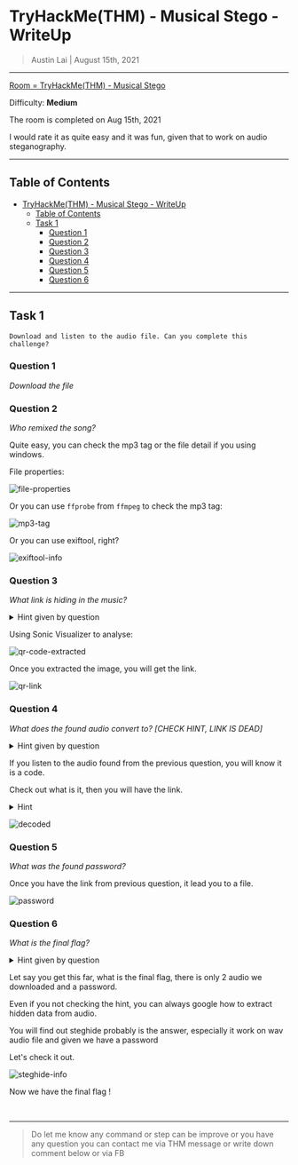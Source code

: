 
# TryHackMe(THM) - Musical Stego - WriteUp

> Austin Lai | August 15th, 2021

---

<!-- Description -->

[Room = TryHackMe(THM) - Musical Stego](https://tryhackme.com/room/musicalstego)

Difficulty: **Medium**

The room is completed on Aug 15th, 2021

I would rate it as quite easy and it was fun, given that to work on audio steganography.

<!-- /Description -->

---

## Table of Contents

<!-- TOC -->

- [TryHackMe(THM) - Musical Stego - WriteUp](#tryhackmethm---musical-stego---writeup)
    - [Table of Contents](#table-of-contents)
    - [Task 1](#task-1)
        - [Question 1](#question-1)
        - [Question 2](#question-2)
        - [Question 3](#question-3)
        - [Question 4](#question-4)
        - [Question 5](#question-5)
        - [Question 6](#question-6)

<!-- /TOC -->

---

## Task 1

```text
Download and listen to the audio file. Can you complete this challenge?
```

### Question 1

_Download the file_

### Question 2

_Who remixed the song?_

Quite easy, you can check the mp3 tag or the file detail if you using windows.

File properties:

![file-properties](file-properties.png)

Or you can use `ffprobe` from `ffmpeg` to check the mp3 tag:

![mp3-tag](mp3-tag.png)

Or you can use exiftool, right?

![exiftool-info](exiftool-info.png)

### Question 3

_What link is hiding in the music?_

<details><summary>Hint given by question</summary>

```text
Useful Tool: Sonic Visualizer
```

</details>

Using Sonic Visualizer to analyse:

![qr-code-extracted](qr-code-extracted.png)

Once you extracted the image, you will get the link.

![qr-link](qr-link.png)

### Question 4

_What does the found audio convert to? [CHECK HINT, LINK IS DEAD]_

<details><summary>Hint given by question</summary>

```text
https://github.com/m00-git/XXXXXXXX Replace the last 8 characters of the github link with the last 8 characters of the pastebin link found in the audio. Sorry about the less than ideal solution, "Paste will never expire" just doesn't mean what it used to I guess.
```

</details>

If you listen to the audio found from the previous question, you will know it is a code.

Check out what is it, then you will have the link.


<details><summary>Hint</summary>

```text
morse
```

</details>

![decoded](decoded.png)

### Question 5

_What was the found password?_

Once you have the link from previous question, it lead you to a file.

![password](password.png)

### Question 6

_What is the final flag?_

<details><summary>Hint given by question</summary>

```text
Useful Tool: Steghide
```

</details>

Let say you get this far, what is the final flag, there is only 2 audio we downloaded and a password.

Even if you not checking the hint, you can always google how to extract hidden data from audio.

You will find out steghide probably is the answer, especially it work on wav audio file and given we have a password

Let's check it out.

![steghide-info](steghide-info.png)

Now we have the final flag !

<br />

---

> Do let me know any command or step can be improve or you have any question you can contact me via THM message or write down comment below or via FB




